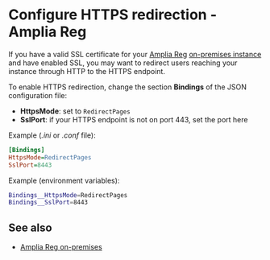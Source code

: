 ﻿# Configure HTTPS redirection - Amplia Reg

If you have a valid SSL certificate for your [Amplia Reg](../index.md) [on-premises instance](index.md)
and have enabled SSL, you may want to redirect users reaching your instance through HTTP to the HTTPS endpoint.

To enable HTTPS redirection, change the section **Bindings** of the JSON configuration file:

* **HttpsMode**: set to `RedirectPages`
* **SslPort**: if your HTTPS endpoint is not on port 443, set the port here

Example (*.ini* or *.conf* file):

```ini
[Bindings]
HttpsMode=RedirectPages
SslPort=8443
```

Example (environment variables):

```bash
Bindings__HttpsMode=RedirectPages
Bindings__SslPort=8443
```

## See also

* [Amplia Reg on-premises](index.md)

